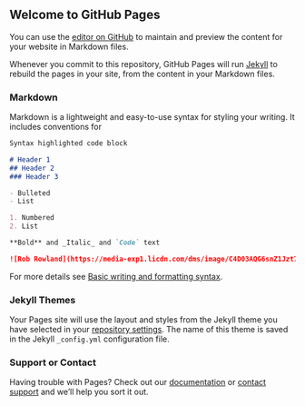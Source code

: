## Welcome to GitHub Pages

You can use the [editor on GitHub](https://github.com/robrowland4/robrowland4.github.io/edit/main/index.md) to maintain and preview the content for your website in Markdown files.

Whenever you commit to this repository, GitHub Pages will run [Jekyll](https://jekyllrb.com/) to rebuild the pages in your site, from the content in your Markdown files.

### Markdown

Markdown is a lightweight and easy-to-use syntax for styling your writing. It includes conventions for

```markdown
Syntax highlighted code block

# Header 1
## Header 2
### Header 3

- Bulleted
- List

1. Numbered
2. List

**Bold** and _Italic_ and `Code` text

![Rob Rowland](https://media-exp1.licdn.com/dms/image/C4D03AQG6snZ1Jzt7yA/profile-displayphoto-shrink_800_800/0/1637727897356?e=1658361600&v=beta&t=fSDhERNMeCK8KqTyE6X-VeaMFtObkvBY74gpEE7cjZk)
```

For more details see [Basic writing and formatting syntax](https://docs.github.com/en/github/writing-on-github/getting-started-with-writing-and-formatting-on-github/basic-writing-and-formatting-syntax).

### Jekyll Themes

Your Pages site will use the layout and styles from the Jekyll theme you have selected in your [repository settings](https://github.com/robrowland4/robrowland4.github.io/settings/pages). The name of this theme is saved in the Jekyll `_config.yml` configuration file.

### Support or Contact

Having trouble with Pages? Check out our [documentation](https://docs.github.com/categories/github-pages-basics/) or [contact support](https://support.github.com/contact) and we’ll help you sort it out.
